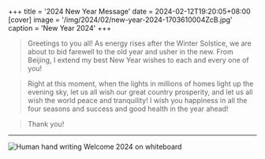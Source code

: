 +++
title = '2024 New Year Message'
date = 2024-02-12T19:20:05+08:00
[cover]
image = '/img/2024/02/new-year-2024-1703610004ZcB.jpg'
caption = 'New Year 2024'
+++
> Greetings to you all! As energy rises after the Winter Solstice, we are about to bid farewell to the old year and usher in the new. From Beijing, I extend my best New Year wishes to each and every one of you!

> Right at this moment, when the lights in millions of homes light up the evening sky, let us all wish our great country prosperity, and let us all wish the world peace and tranquility! I wish you happiness in all the four seasons and success and good health in the year ahead!

> Thank you!
---
![Human hand writing Welcome 2024 on whiteboard](/img/2024/02/human-hand-writing-welcome-2024-on-whiteboard.jpg "Human hand writing Welcome 2024 on whiteboard")